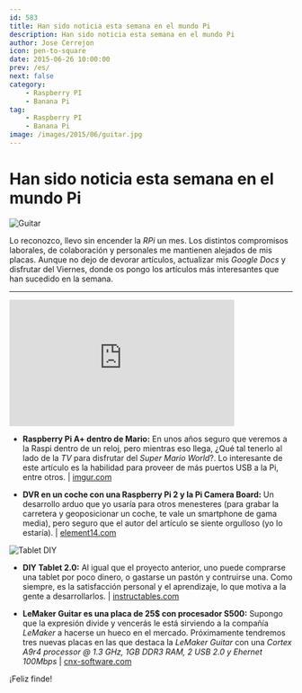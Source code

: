 ```yaml
---
id: 583
title: Han sido noticia esta semana en el mundo Pi
description: Han sido noticia esta semana en el mundo Pi
author: Jose Cerrejon
icon: pen-to-square
date: 2015-06-26 10:00:00
prev: /es/
next: false
category:
    - Raspberry PI
    - Banana Pi
tag:
    - Raspberry PI
    - Banana Pi
image: /images/2015/06/guitar.jpg
---
```


# Han sido noticia esta semana en el mundo Pi

![Guitar](/images/2015/06/guitar.jpg)

Lo reconozco, llevo sin encender la _RPi_ un mes. Los distintos compromisos laborales, de colaboración y personales me mantienen alejados de mis placas. Aunque no dejo de devorar artículos, actualizar mis _Google Docs_ y disfrutar del Viernes, donde os pongo los artículos más interesantes que han sucedido en la semana.

---

<iframe width="400" height="225" src="https://www.youtube.com/embed/T4He0Y7rit8?rel=0" frameborder="0" allowfullscreen></iframe>

-   **Raspberry Pi A+ dentro de Mario:** En unos años seguro que veremos a la Raspi dentro de un reloj, pero mientras eso llega, ¿Qué tal tenerlo al lado de la _TV_ para disfrutar del _Super Mario World_?. Lo interesante de este artículo es la habilidad para proveer de más puertos USB a la Pi, entre otros. | [imgur.com](https://imgur.com/gallery/Dwz04)

-   **DVR en un coche con una Raspberry Pi 2 y la Pi Camera Board:** Un desarrollo arduo que yo usaría para otros menesteres (para grabar la carretera y geoposicionar un coche, te vale un smartphone de gama media), pero seguro que el autor del artículo se siente orgulloso (yo lo estaría). | [element14.com](https://www.element14.com/community/community/raspberry-pi/raspberrypi_projects/blog/2015/06/23/the-secrets-of-the-pi-camera--car-dvr-system)

![Tablet DIY](/images/2015/06/tablet_diy.jpg)

-   **DIY Tablet 2.0:** Al igual que el proyecto anterior, uno puede comprarse una tablet por poco dinero, o gastarse un pastón y contruirse una. Como siempre, es la satisfacción personal y el aprendizaje, lo que motiva a la gente a desarrollarlos. | [instructables.com](https://www.instructables.com/id/DIY-Tablet-20/?ALLSTEPS)

-   **LeMaker Guitar es una placa de 25$ con procesador S500:** Supongo que la expresión divide y vencerás le está sirviendo a la compañía _LeMaker_ a hacerse un hueco en el mercado. Próximamente tendremos tres nuevas placas en las que destaca la _LeMaker Guitar_ con una _Cortex A9r4 processor @ 1.3 GHz, 1GB DDR3 RAM, 2 USB 2.0 y Ehernet 100Mbps_ | [cnx-software.com](https://www.cnx-software.com/2015/06/25/lemaker-guitar-is-a-25-single-board-computer-powered-by-actions-semi-s500-processor/)

¡Feliz finde!
